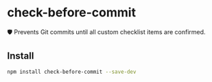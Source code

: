 # check-before-commit

🛡️ Prevents Git commits until all custom checklist items are confirmed.

## Install

```bash
npm install check-before-commit --save-dev
